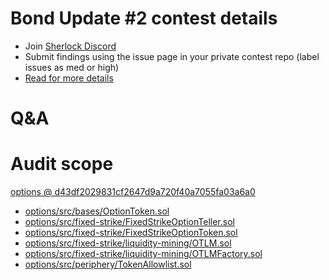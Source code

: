 
# Bond Update #2 contest details

- Join [Sherlock Discord](https://discord.gg/MABEWyASkp)
- Submit findings using the issue page in your private contest repo (label issues as med or high)
- [Read for more details](https://docs.sherlock.xyz/audits/watsons)

# Q&A

# Audit scope


[options @ d43df2029831cf2647d9a720f40a7055fa03a6a0](https://github.com/Bond-Protocol/options/tree/d43df2029831cf2647d9a720f40a7055fa03a6a0)
- [options/src/bases/OptionToken.sol](options/src/bases/OptionToken.sol)
- [options/src/fixed-strike/FixedStrikeOptionTeller.sol](options/src/fixed-strike/FixedStrikeOptionTeller.sol)
- [options/src/fixed-strike/FixedStrikeOptionToken.sol](options/src/fixed-strike/FixedStrikeOptionToken.sol)
- [options/src/fixed-strike/liquidity-mining/OTLM.sol](options/src/fixed-strike/liquidity-mining/OTLM.sol)
- [options/src/fixed-strike/liquidity-mining/OTLMFactory.sol](options/src/fixed-strike/liquidity-mining/OTLMFactory.sol)
- [options/src/periphery/TokenAllowlist.sol](options/src/periphery/TokenAllowlist.sol)


